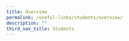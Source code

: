 ```yaml
---
title: Overview
permalink: /useful-links/students/overview/
description: ""
third_nav_title: Students
---
```

